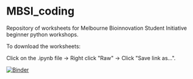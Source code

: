 # MBSI_coding
Repository of worksheets for Melbourne Bioinnovation Student Initiative beginner python workshops.

To download the worksheets:

Click on the .ipynb file -> Right click "Raw" -> Click "Save link as...".

[![Binder](https://mybinder.org/badge_logo.svg)](https://mybinder.org/v2/gh/jdanckert/MBSI_coding/HEAD)
